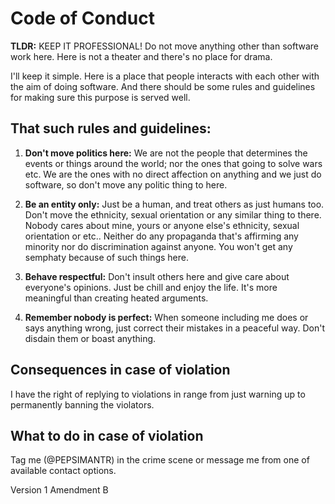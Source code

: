 # Code of Conduct

**TLDR:** KEEP IT PROFESSIONAL! Do not move anything other than software work here. Here is not a theater and there's no place for drama.

I'll keep it simple. Here is a place that people interacts with each other with the aim of doing software. And there should be some rules and guidelines for making sure this purpose is served well.

## That such rules and guidelines:

1. **Don't move politics here:** We are not the people that determines the events or things around the world; 
nor the ones that going to solve wars etc. 
We are the ones with no direct affection on anything and we just do software, so don't move any politic thing to here.

2. **Be an entity only:** Just be a human, and treat others as just humans too. Don't move the ethnicity, sexual orientation or any similar thing to there. 
Nobody cares about mine, yours or anyone else's ethnicity, sexual orientation or etc.. 
Neither do any propaganda that's affirming any minority nor do discrimination against anyone. 
You won't get any semphaty because of such things here.

3. **Behave respectful:** Don't insult others here and give care about everyone's opinions. Just be chill and enjoy the life. It's more meaningful than creating heated arguments.

4. **Remember nobody is perfect:** When someone including me does or says anything wrong, just correct their mistakes in a peaceful way. 
Don't disdain them or boast anything.


## Consequences in case of violation

I have the right of replying to violations in range from just warning up to permanently banning the violators.

## What to do in case of violation

Tag me (@PEPSIMANTR) in the crime scene or message me from one of available contact options.

Version 1 Amendment B